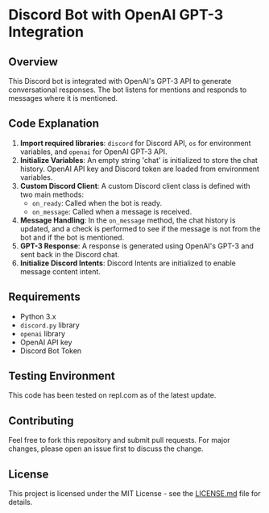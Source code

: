 # Discord Bot with OpenAI GPT-3 Integration

## Overview
This Discord bot is integrated with OpenAI's GPT-3 API to generate conversational responses. The bot listens for mentions and responds to messages where it is mentioned.

## Code Explanation
1. **Import required libraries**: `discord` for Discord API, `os` for environment variables, and `openai` for OpenAI GPT-3 API.
2. **Initialize Variables**: An empty string 'chat' is initialized to store the chat history. OpenAI API key and Discord token are loaded from environment variables.
3. **Custom Discord Client**: A custom Discord client class is defined with two main methods:
    - `on_ready`: Called when the bot is ready.
    - `on_message`: Called when a message is received.
4. **Message Handling**: In the `on_message` method, the chat history is updated, and a check is performed to see if the message is not from the bot and if the bot is mentioned.
5. **GPT-3 Response**: A response is generated using OpenAI's GPT-3 and sent back in the Discord chat.
6. **Initialize Discord Intents**: Discord Intents are initialized to enable message content intent.

## Requirements
- Python 3.x
- `discord.py` library
- `openai` library
- OpenAI API key
- Discord Bot Token

## Testing Environment
This code has been tested on repl.com as of the latest update.

## Contributing
Feel free to fork this repository and submit pull requests. For major changes, please open an issue first to discuss the change.

## License
This project is licensed under the MIT License - see the [LICENSE.md](LICENSE.md) file for details.
